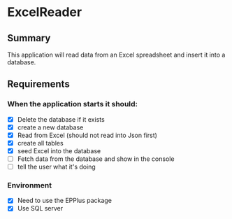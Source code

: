 # ExcelReader

## Summary
This application will read data from an Excel spreadsheet and insert it into a database. 

## Requirements
  ### When the application starts it should:
- [x] Delete the database if it exists
- [x] create a new database
- [x] Read from Excel (should not read into Json first)
- [x] create all tables 
- [x] seed Excel into the database
- [ ] Fetch data from the database and show in the console
- [ ] tell the user what it's doing

### Environment
  - [x] Need to use the EPPlus package
  - [x] Use SQL server
